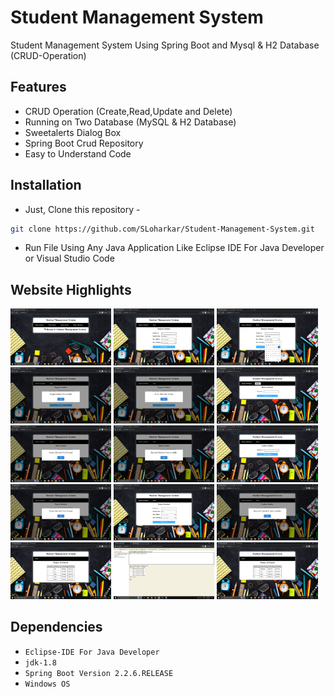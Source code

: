 # Student Management System
Student Management System Using Spring Boot and Mysql & H2 Database (CRUD-Operation)


## Features
- CRUD Operation (Create,Read,Update and Delete)
- Running on Two Database (MySQL & H2 Database)
- Sweetalerts Dialog Box
- Spring Boot Crud Repository
- Easy to Understand Code

## Installation
- Just, Clone this repository - 
````bash 
git clone https://github.com/SLoharkar/Student-Management-System.git
````
- Run File Using Any Java Application Like Eclipse IDE For Java Developer or Visual Studio Code





## Website Highlights
<p align="left" width="100%">

  <img width="32%" src="Screenshots/1.png">
  
<img width="32%" src="Screenshots/2.png">

<img width="32%" src="Screenshots/3.png">

<img width="32%" src="Screenshots/4.png">

<img width="32%" src="Screenshots/5.png">

<img width="32%" src="Screenshots/6.png">

<img width="32%" src="Screenshots/7.png">

<img width="32%" src="Screenshots/8.png">

<img width="32%" src="Screenshots/9.png">

<img width="32%" src="Screenshots/10.png">

<img width="32%" src="Screenshots/11.png">

<img width="32%" src="Screenshots/12.png">

<img width="32%" src="Screenshots/13.png">

<img width="32%" src="Screenshots/14.png">

<img width="32%" src="Screenshots/15.png">


</p>


## Dependencies
- `Eclipse-IDE For Java Developer`
- `jdk-1.8`
- `Spring Boot Version 2.2.6.RELEASE`
- `Windows OS`
